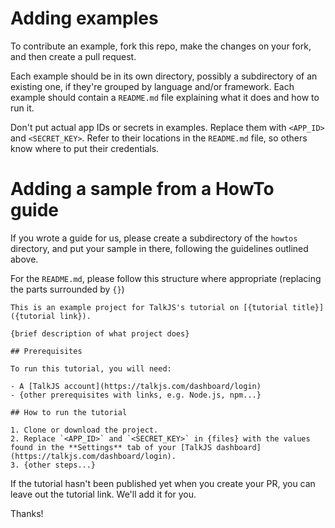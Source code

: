 # Adding examples

To contribute an example, fork this repo, make the changes on your fork, and then create a pull request.

Each example should be in its own directory, possibly a subdirectory of an existing one, if they're grouped by language and/or framework. Each example should contain a `README.md` file explaining what it does and how to run it.

Don't put actual app IDs or secrets in examples. Replace them with `<APP_ID>` and `<SECRET_KEY>`. Refer to their locations in the `README.md` file, so others know where to put their credentials.

# Adding a sample from a HowTo guide

If you wrote a guide for us, please create a subdirectory of the `howtos` directory, and put your sample in there, following the guidelines outlined above.

For the `README.md`, please follow this structure where appropriate (replacing the parts surrounded by `{}`)

```
This is an example project for TalkJS's tutorial on [{tutorial title}]({tutorial link}).

{brief description of what project does}

## Prerequisites

To run this tutorial, you will need:

- A [TalkJS account](https://talkjs.com/dashboard/login)
- {other prerequisites with links, e.g. Node.js, npm...}

## How to run the tutorial

1. Clone or download the project.
2. Replace `<APP_ID>` and `<SECRET_KEY>` in {files} with the values found in the **Settings** tab of your [TalkJS dashboard](https://talkjs.com/dashboard/login).
3. {other steps...}

```

If the tutorial hasn't been published yet when you create your PR, you can leave out the tutorial link. We'll add it for you.

Thanks!
